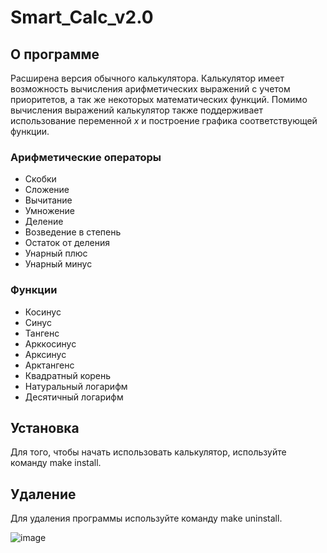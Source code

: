 # Smart_Calc_v2.0

## О программе
Расширена версия обычного калькулятора.
Калькулятор имеет возможность вычисления арифметических выражений с учетом приоритетов, а так же некоторых математических функций. Помимо вычисления выражений калькулятор также поддерживает использование переменной _x_ и построение графика соответствующей функции.


### Арифметические операторы
- Скобки
- Сложение
- Вычитание
- Умножение
- Деление
- Возведение в степень
- Остаток от деления
- Унарный плюс
- Унарный минус

### Функции
- Косинус
- Синус
- Тангенс
- Арккосинус
- Арксинус
- Арктангенс
- Квадратный корень
- Натуральный логарифм
- Десятичный логарифм

## Установка
Для того, чтобы начать использовать калькулятор, используйте команду make install.

## Удаление
Для удаления программы используйте команду make uninstall.

![image](https://github.com/user-attachments/assets/1eb2a541-c573-457d-b359-6dd42da58186)
